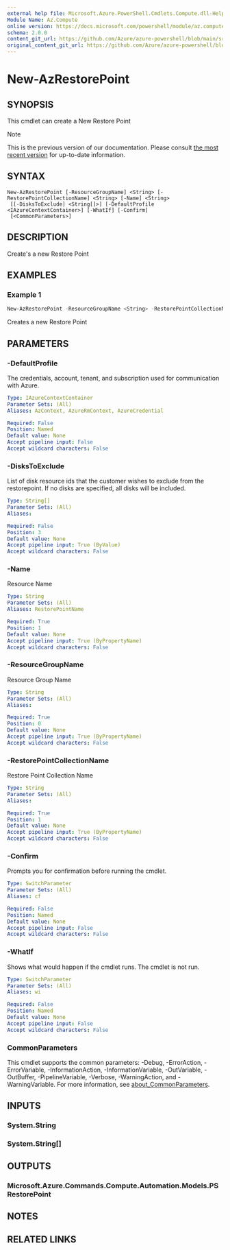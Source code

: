 ```yaml
---
external help file: Microsoft.Azure.PowerShell.Cmdlets.Compute.dll-Help.xml
Module Name: Az.Compute
online version: https://docs.microsoft.com/powershell/module/az.compute/new-azrestorepoint
schema: 2.0.0
content_git_url: https://github.com/Azure/azure-powershell/blob/main/src/Compute/Compute/help/New-AzRestorePoint.md
original_content_git_url: https://github.com/Azure/azure-powershell/blob/main/src/Compute/Compute/help/New-AzRestorePoint.md
---
```


# New-AzRestorePoint

## SYNOPSIS
This cmdlet can create a New Restore Point

> [!NOTE]
>This is the previous version of our documentation. Please consult [the most recent version](/powershell/module/az.compute/new-azrestorepoint) for up-to-date information.

## SYNTAX

```
New-AzRestorePoint [-ResourceGroupName] <String> [-RestorePointCollectionName] <String> [-Name] <String>
 [[-DisksToExclude] <String[]>] [-DefaultProfile <IAzureContextContainer>] [-WhatIf] [-Confirm]
 [<CommonParameters>]
```

## DESCRIPTION
Create's a new Restore Point

## EXAMPLES

### Example 1
```powershell
New-AzRestorePoint -ResourceGroupName <String> -RestorePointCollectionName <String> -Name <String> [-DisksToExclude] <String[]>
```

Creates a new Restore Point

## PARAMETERS

### -DefaultProfile
The credentials, account, tenant, and subscription used for communication with Azure.

```yaml
Type: IAzureContextContainer
Parameter Sets: (All)
Aliases: AzContext, AzureRmContext, AzureCredential

Required: False
Position: Named
Default value: None
Accept pipeline input: False
Accept wildcard characters: False
```

### -DisksToExclude
List of disk resource ids that the customer wishes to exclude from the restorepoint. If no disks are specified, all disks will be included.

```yaml
Type: String[]
Parameter Sets: (All)
Aliases:

Required: False
Position: 3
Default value: None
Accept pipeline input: True (ByValue)
Accept wildcard characters: False
```

### -Name
Resource Name

```yaml
Type: String
Parameter Sets: (All)
Aliases: RestorePointName

Required: True
Position: 1
Default value: None
Accept pipeline input: True (ByPropertyName)
Accept wildcard characters: False
```

### -ResourceGroupName
Resource Group Name

```yaml
Type: String
Parameter Sets: (All)
Aliases:

Required: True
Position: 0
Default value: None
Accept pipeline input: True (ByPropertyName)
Accept wildcard characters: False
```

### -RestorePointCollectionName
Restore Point Collection Name

```yaml
Type: String
Parameter Sets: (All)
Aliases:

Required: True
Position: 1
Default value: None
Accept pipeline input: True (ByPropertyName)
Accept wildcard characters: False
```

### -Confirm
Prompts you for confirmation before running the cmdlet.

```yaml
Type: SwitchParameter
Parameter Sets: (All)
Aliases: cf

Required: False
Position: Named
Default value: None
Accept pipeline input: False
Accept wildcard characters: False
```

### -WhatIf
Shows what would happen if the cmdlet runs.
The cmdlet is not run.

```yaml
Type: SwitchParameter
Parameter Sets: (All)
Aliases: wi

Required: False
Position: Named
Default value: None
Accept pipeline input: False
Accept wildcard characters: False
```

### CommonParameters
This cmdlet supports the common parameters: -Debug, -ErrorAction, -ErrorVariable, -InformationAction, -InformationVariable, -OutVariable, -OutBuffer, -PipelineVariable, -Verbose, -WarningAction, and -WarningVariable. For more information, see [about_CommonParameters](http://go.microsoft.com/fwlink/?LinkID=113216).

## INPUTS

### System.String

### System.String[]

## OUTPUTS

### Microsoft.Azure.Commands.Compute.Automation.Models.PSRestorePoint

## NOTES

## RELATED LINKS

